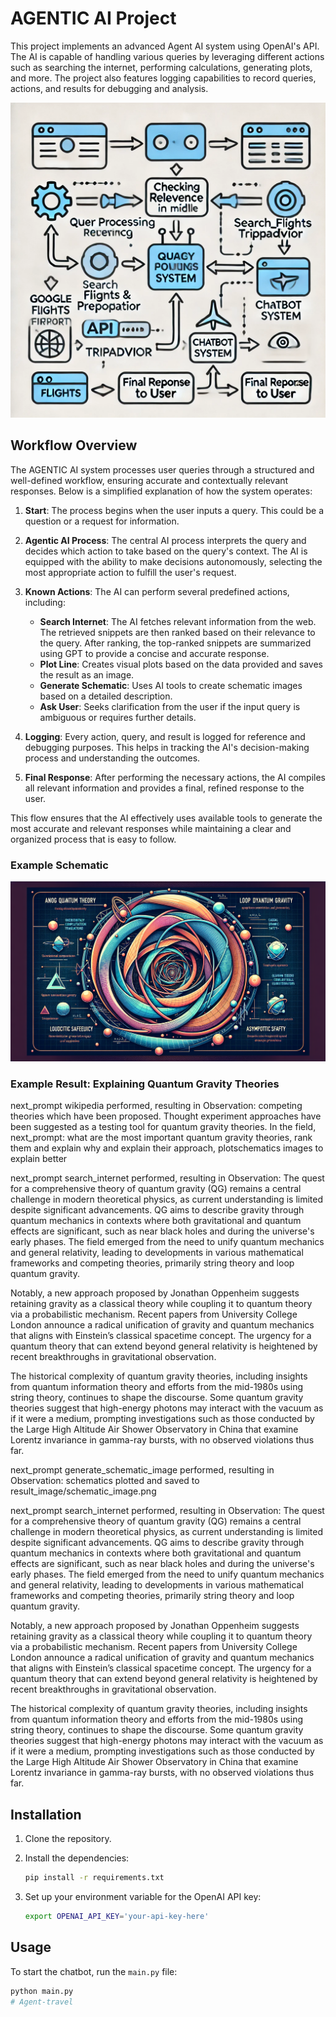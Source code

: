 # AGENTIC AI Project

This project implements an advanced Agent AI system using OpenAI's API. The AI is capable of handling various queries by leveraging different actions such as searching the internet, performing calculations, generating plots, and more. The project also features logging capabilities to record queries, actions, and results for debugging and analysis.

![Flowchart of Chatbot Workflow](./images/AGENT.webp)

## Workflow Overview

The AGENTIC AI system processes user queries through a structured and well-defined workflow, ensuring accurate and contextually relevant responses. Below is a simplified explanation of how the system operates:

1. **Start**: The process begins when the user inputs a query. This could be a question or a request for information.
   
2. **Agentic AI Process**: The central AI process interprets the query and decides which action to take based on the query's context. The AI is equipped with the ability to make decisions autonomously, selecting the most appropriate action to fulfill the user's request.

3. **Known Actions**: The AI can perform several predefined actions, including:
   - **Search Internet**: The AI fetches relevant information from the web. The retrieved snippets are then ranked based on their relevance to the query. After ranking, the top-ranked snippets are summarized using GPT to provide a concise and accurate response.
   - **Plot Line**: Creates visual plots based on the data provided and saves the result as an image.
   - **Generate Schematic**: Uses AI tools to create schematic images based on a detailed description.
   - **Ask User**: Seeks clarification from the user if the input query is ambiguous or requires further details.

4. **Logging**: Every action, query, and result is logged for reference and debugging purposes. This helps in tracking the AI's decision-making process and understanding the outcomes.

5. **Final Response**: After performing the necessary actions, the AI compiles all relevant information and provides a final, refined response to the user.

This flow ensures that the AI effectively uses available tools to generate the most accurate and relevant responses while maintaining a clear and organized process that is easy to follow.

### Example Schematic

![result](./result_image/schematic_image.png)

### Example Result: Explaining Quantum Gravity Theories

next_prompt wikipedia performed, resulting in Observation: competing <span class="searchmatch">theories</span> which have been proposed. Thought experiment approaches have been suggested as a testing tool for <span class="searchmatch">quantum</span> <span class="searchmatch">gravity</span> <span class="searchmatch">theories</span>. In the field, next_prompt: what are the most important quantum gravity theories, rank them and explain why and explain their approach, plotschematics images to explain better

next_prompt search_internet performed, resulting in Observation: The quest for a comprehensive theory of quantum gravity (QG) remains a central challenge in modern theoretical physics, as current understanding is limited despite significant advancements. QG aims to describe gravity through quantum mechanics in contexts where both gravitational and quantum effects are significant, such as near black holes and during the universe's early phases. The field emerged from the need to unify quantum mechanics and general relativity, leading to developments in various mathematical frameworks and competing theories, primarily string theory and loop quantum gravity.

Notably, a new approach proposed by Jonathan Oppenheim suggests retaining gravity as a classical theory while coupling it to quantum theory via a probabilistic mechanism. Recent papers from University College London announce a radical unification of gravity and quantum mechanics that aligns with Einstein’s classical spacetime concept. The urgency for a quantum theory that can extend beyond general relativity is heightened by recent breakthroughs in gravitational observation.

The historical complexity of quantum gravity theories, including insights from quantum information theory and efforts from the mid-1980s using string theory, continues to shape the discourse. Some quantum gravity theories suggest that high-energy photons may interact with the vacuum as if it were a medium, prompting investigations such as those conducted by the Large High Altitude Air Shower Observatory in China that examine Lorentz invariance in gamma-ray bursts, with no observed violations thus far.

next_prompt generate_schematic_image performed, resulting in Observation: schematics plotted and saved to result_image/schematic_image.png

next_prompt search_internet performed, resulting in Observation: The quest for a comprehensive theory of quantum gravity (QG) remains a central challenge in modern theoretical physics, as current understanding is limited despite significant advancements. QG aims to describe gravity through quantum mechanics in contexts where both gravitational and quantum effects are significant, such as near black holes and during the universe's early phases. The field emerged from the need to unify quantum mechanics and general relativity, leading to developments in various mathematical frameworks and competing theories, primarily string theory and loop quantum gravity.

Notably, a new approach proposed by Jonathan Oppenheim suggests retaining gravity as a classical theory while coupling it to quantum theory via a probabilistic mechanism. Recent papers from University College London announce a radical unification of gravity and quantum mechanics that aligns with Einstein’s classical spacetime concept. The urgency for a quantum theory that can extend beyond general relativity is heightened by recent breakthroughs in gravitational observation.

The historical complexity of quantum gravity theories, including insights from quantum information theory and efforts from the mid-1980s using string theory, continues to shape the discourse. Some quantum gravity theories suggest that high-energy photons may interact with the vacuum as if it were a medium, prompting investigations such as those conducted by the Large High Altitude Air Shower Observatory in China that examine Lorentz invariance in gamma-ray bursts, with no observed violations thus far.

## Installation

1. Clone the repository.
2. Install the dependencies:

    ```bash
    pip install -r requirements.txt
    ```

3. Set up your environment variable for the OpenAI API key:

    ```bash
    export OPENAI_API_KEY='your-api-key-here'
    ```

## Usage

To start the chatbot, run the `main.py` file:

```bash
python main.py
# Agent-travel
